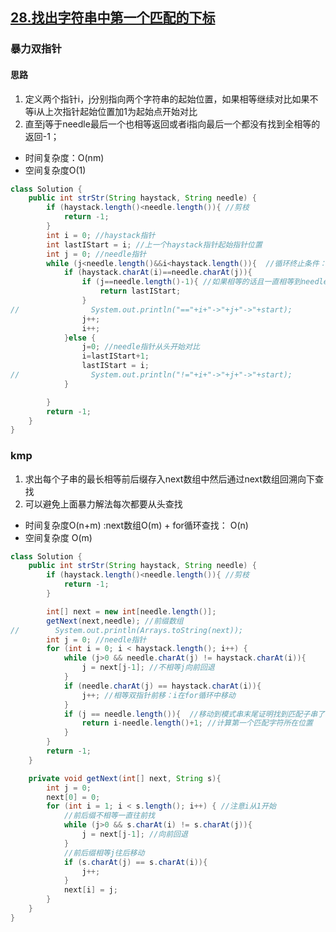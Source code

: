 ## [28.找出字符串中第一个匹配的下标](https://leetcode.cn/problems/find-the-index-of-the-first-occurrence-in-a-string/)

### 暴力双指针
#### 思路
1. 定义两个指针i，j分别指向两个字符串的起始位置，如果相等继续对比如果不等i从上次指针起始位置加1为起始点开始对比
2. 直至j等于needle最后一个也相等返回或者i指向最后一个都没有找到全相等的返回-1；

- 时间复杂度：O(nm)
- 空间复杂度O(1)
```java
class Solution {
    public int strStr(String haystack, String needle) {
        if (haystack.length()<needle.length()){ //剪枝
            return -1;
        }
        int i = 0; //haystack指针
        int lastIStart = i; //上一个haystack指针起始指针位置
        int j = 0; //needle指针
        while (j<needle.length()&&i<haystack.length()){  //循环终止条件：needle字符都匹配或者haystack中找不到匹配的
            if (haystack.charAt(i)==needle.charAt(j)){
                if (j==needle.length()-1){ //如果相等的话且一直相等到needle结束，当前循环i的起始位置就是返回值
                    return lastIStart;
                }
//                System.out.println("=="+i+"->"+j+"->"+start);
                j++;
                i++;
            }else {
                j=0; //needle指针从头开始对比
                i=lastIStart+1; 
                lastIStart = i;
//                System.out.println("!="+i+"->"+j+"->"+start);
            }

        }
        return -1;
    }
}
```

### kmp

1. 求出每个子串的最长相等前后缀存入next数组中然后通过next数组回溯向下查找
2. 可以避免上面暴力解法每次都要从头查找
- 时间复杂度O(n+m) :next数组O(m) + for循环查找： O(n)
- 空间复杂度 O(m)

```java
class Solution {
    public int strStr(String haystack, String needle) {
        if (haystack.length()<needle.length()){ //剪枝
            return -1;
        }

        int[] next = new int[needle.length()];
        getNext(next,needle); //前缀数组
//        System.out.println(Arrays.toString(next));
        int j = 0; //needle指针
        for (int i = 0; i < haystack.length(); i++) {
            while (j>0 && needle.charAt(j) != haystack.charAt(i)){
                j = next[j-1]; //不相等j向前回退
            }
            if (needle.charAt(j) == haystack.charAt(i)){
                j++; //相等双指针前移：i在for循环中移动
            }
            if (j == needle.length()){  //移动到模式串末尾证明找到匹配子串了
                return i-needle.length()+1; //计算第一个匹配字符所在位置
            }
        }
        return -1;
    }

    private void getNext(int[] next, String s){
        int j = 0;
        next[0] = 0;
        for (int i = 1; i < s.length(); i++) { //注意i从1开始
            //前后缀不相等一直往前找
            while (j>0 && s.charAt(i) != s.charAt(j)){
                j = next[j-1]; //向前回退
            }
            //前后缀相等j往后移动
            if (s.charAt(j) == s.charAt(i)){
                j++;
            }
            next[i] = j;
        }
    }
}
```